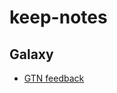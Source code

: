 # keep-notes


## Galaxy

- [GTN feedback](https://training.galaxyproject.org/training-material/feedback.html)
